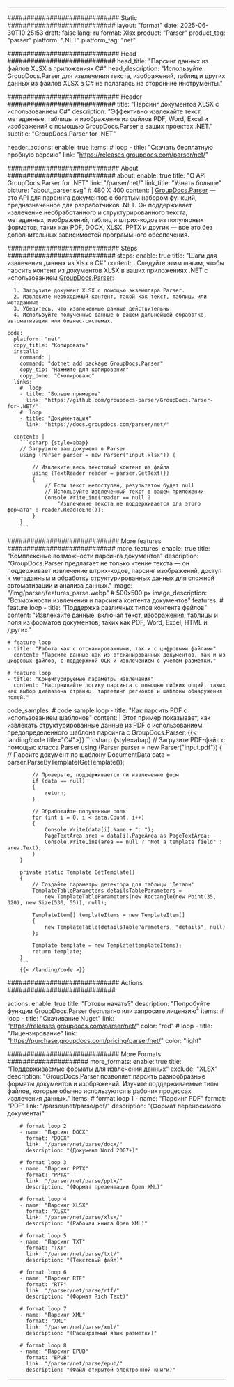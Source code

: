 


---
############################# Static ############################
layout: "format"
date:  2025-06-30T10:25:53
draft: false
lang: ru
format: Xlsx
product: "Parser"
product_tag: "parser"
platform: ".NET"
platform_tag: "net"

############################# Head ############################
head_title: "Парсинг данных из файлов XLSX в приложениях C#"
head_description: "Используйте GroupDocs.Parser для извлечения текста, изображений, таблиц и других данных из файлов XLSX в C# не полагаясь на сторонние инструменты."

############################# Header ############################
title: "Парсинг документов XLSX с использованием C#" 
description: "Эффективно извлекайте текст, метаданные, таблицы и изображения из файлов PDF, Word, Excel и изображений с помощью GroupDocs.Parser в ваших проектах .NET."
subtitle: "GroupDocs.Parser for .NET" 

header_actions:
  enable: true
  items:
    #  loop
    - title: "Скачать бесплатную пробную версию"
      link: "https://releases.groupdocs.com/parser/net/"
      
############################# About ############################
about:
    enable: true
    title: "О API GroupDocs.Parser for .NET"
    link: "/parser/net/"
    link_title: "Узнать больше"
    picture: "about_parser.svg" # 480 X 400
    content: |
       [GroupDocs.Parser](/parser/net/) — это API для парсинга документов с богатым набором функций, предназначенное для разработчиков .NET. Он поддерживает извлечение необработанного и структурированного текста, метаданных, изображений, таблиц и штрих-кодов из популярных форматов, таких как PDF, DOCX, XLSX, PPTX и других — все это без дополнительных зависимостей программного обеспечения.

############################# Steps ############################
steps:
    enable: true
    title: "Шаги для извлечения данных из Xlsx в C#"
    content: |
      Следуйте этим шагам, чтобы парсить контент из документов XLSX в ваших приложениях .NET с использованием [GroupDocs.Parser](/parser/net/):
      
      1. Загрузите документ XLSX с помощью экземпляра Parser.
      2. Извлеките необходимый контент, такой как текст, таблицы или метаданные.
      3. Убедитесь, что извлеченные данные действительны.
      4. Используйте полученные данные в вашем дальнейшей обработке, автоматизации или бизнес-системах.
   
    code:
      platform: "net"
      copy_title: "Копировать"
      install:
        command: |
        command: "dotnet add package GroupDocs.Parser"
        copy_tip: "Нажмите для копирования"
        copy_done: "Скопировано"
      links:
        #  loop
        - title: "Больше примеров"
          link: "https://github.com/groupdocs-parser/GroupDocs.Parser-for-.NET/"
        #  loop
        - title: "Документация"
          link: "https://docs.groupdocs.com/parser/net/"
          
      content: |
        ```csharp {style=abap}
        // Загрузите ваш документ в Parser
        using (Parser parser = new Parser("input.xlsx")) {

            // Извлеките весь текстовый контент из файла
            using (TextReader reader = parser.GetText()) 
            {
                // Если текст недоступен, результатом будет null
                // Используйте извлеченный текст в вашем приложении
                Console.WriteLine(reader == null ? 
                    "Извлечение текста не поддерживается для этого формата" : reader.ReadToEnd());
            }
        }
        ```  

############################# More features ############################
more_features:
  enable: true
  title: "Комплексные возможности парсинга документов"
  description: "GroupDocs.Parser предлагает не только чтение текста — он поддерживает извлечение штрих-кодов, парсинг изображений, доступ к метаданным и обработку структурированных данных для сложной автоматизации и анализа данных."
  image: "/img/parser/features_parse.webp" # 500x500 px
  image_description: "Возможности извлечения и парсинга контента документов"
  features:
    # feature loop
    - title: "Поддержка различных типов контента файлов"
      content: "Извлекайте данные, включая текст, изображения, таблицы и поля из форматов документов, таких как PDF, Word, Excel, HTML и других."

    # feature loop
    - title: "Работа как с отсканированными, так и с цифровыми файлами"
      content: "Парсите данные как из отсканированных документов, так и из цифровых файлов, с поддержкой OCR и извлечением с учетом разметки."

    # feature loop
    - title: "Конфигурируемые параметры извлечения"
      content: "Настраивайте логику парсинга с помощью гибких опций, таких как выбор диапазона страниц, таргетинг регионов и шаблоны обнаружения полей."
      
  code_samples:
    # code sample loop
    - title: "Как парсить PDF с использованием шаблонов"
      content: |
        Этот пример показывает, как извлекать структурированные данные из PDF с использованием предопределенного шаблона парсинга с GroupDocs.Parser.
        {{< landing/code title="C#">}}
        ```csharp {style=abap}
        //  Загрузите PDF-файл с помощью класса Parser
        using (Parser parser = new Parser("input.pdf"))
        {
            // Парсите документ по шаблону
            DocumentData data = parser.ParseByTemplate(GetTemplate());

            // Проверьте, поддерживается ли извлечение форм
            if (data == null)
            {
                return;
            }

            // Обработайте полученные поля
            for (int i = 0; i < data.Count; i++)
            {
                Console.Write(data[i].Name + ": ");
                PageTextArea area = data[i].PageArea as PageTextArea;
                Console.WriteLine(area == null ? "Not a template field" : area.Text);
            }
        }

        private static Template GetTemplate()
        {
            // Создайте параметры детектора для таблицы 'Детали'
            TemplateTableParameters detailsTableParameters = 
                new TemplateTableParameters(new Rectangle(new Point(35, 320), new Size(530, 55)), null);

            TemplateItem[] templateItems = new TemplateItem[]
            {
                new TemplateTable(detailsTableParameters, "details", null)
            };

            Template template = new Template(templateItems);
            return template;
        }
        ```
        {{< /landing/code >}}


############################# Actions ############################

actions:
  enable: true
  title: "Готовы начать?"
  description: "Попробуйте функции GroupDocs.Parser бесплатно или запросите лицензию"
  items:
    #  loop
    - title: "Скачивание Nuget"
      link: "https://releases.groupdocs.com/parser/net/"
      color: "red"
        #  loop
    - title: "Лицензирование"
      link: "https://purchase.groupdocs.com/pricing/parser/net/"
      color: "light"


############################# More Formats #####################
more_formats:
    enable: true
    title: "Поддерживаемые форматы для извлечения данных"
    exclude: "XLSX"
    description: "GroupDocs.Parser позволяет парсить разнообразные форматы документов и изображений. Изучите поддерживаемые типы файлов, которые обычно используются в рабочих процессах извлечения данных."
    items: 
        # format loop 1
        - name: "Парсинг PDF"
          format: "PDF"
          link: "/parser/net/parse/pdf/"
          description: "(Формат переносимого документа)"
          
        # format loop 2
        - name: "Парсинг DOCX"
          format: "DOCX"
          link: "/parser/net/parse/docx/"
          description: "(Документ Word 2007+)"
          
        # format loop 3
        - name: "Парсинг PPTX"
          format: "PPTX"
          link: "/parser/net/parse/pptx/"
          description: "(Формат презентации Open XML)"
          
        # format loop 4
        - name: "Парсинг XLSX"
          format: "XLSX"
          link: "/parser/net/parse/xlsx/"
          description: "(Рабочая книга Open XML)"
          
        # format loop 5
        - name: "Парсинг TXT"
          format: "TXT"
          link: "/parser/net/parse/txt/"
          description: "(Текстовый файл)"
          
        # format loop 6
        - name: "Парсинг RTF"
          format: "RTF"
          link: "/parser/net/parse/rtf/"
          description: "(Формат Rich Text)"
          
        # format loop 7
        - name: "Парсинг XML"
          format: "XML"
          link: "/parser/net/parse/xml/"
          description: "(Расширяемый язык разметки)"
          
        # format loop 8
        - name: "Парсинг EPUB"
          format: "EPUB"
          link: "/parser/net/parse/epub/"
          description: "(Файл открытой электронной книги)"
         
          

---